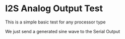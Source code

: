 # I2S Analog Output Test

This is a simple basic test for any processor type

We just send a generated sine wave to the Serial Output
